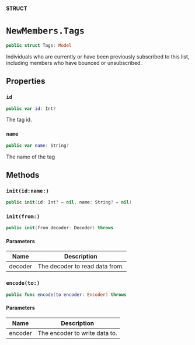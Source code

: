 **STRUCT**

# `NewMembers.Tags`

```swift
public struct Tags: Model
```

Individuals who are currently or have been previously subscribed to this list, including members who have bounced or unsubscribed.

## Properties
### `id`

```swift
public var id: Int?
```

The tag id.

### `name`

```swift
public var name: String?
```

The name of the tag

## Methods
### `init(id:name:)`

```swift
public init(id: Int? = nil, name: String? = nil)
```

### `init(from:)`

```swift
public init(from decoder: Decoder) throws
```

#### Parameters

| Name | Description |
| ---- | ----------- |
| decoder | The decoder to read data from. |

### `encode(to:)`

```swift
public func encode(to encoder: Encoder) throws
```

#### Parameters

| Name | Description |
| ---- | ----------- |
| encoder | The encoder to write data to. |